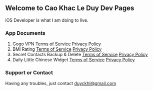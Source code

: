 ## Welcome to Cao Khac Le Duy Dev Pages

iOS Developer is what I am doing to live.
### App Documents

1. Gogo VPN  [Terms of Service](/gogoVPN/tos.html)  [Privacy Policy](privacy.html)
2. BMI Rating  [Terms of Service](/bmicalculator/tos.md)  [Privacy Policy](/bmicalculator/privacy.md)
3. Secret Contacts Backup & Delete  [Terms of Service](/secretcontactsbackup/terms.md)  [Privacy Policy](/secretcontactsbackup/privacy.md)
4. Daily Little Chinese Widget  [Terms of Service](/alittlechinese/tos.md) [Privacy Policy](/alittlechinese/privacy.md)

### Support or Contact
Having any troubles, just contact [duyckhl@gmail.com](url)
